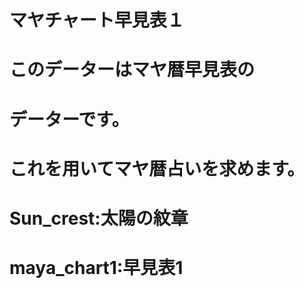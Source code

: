 # マヤチャート早見表１
# このデーターはマヤ暦早見表の
# データーです。
# これを用いてマヤ暦占いを求めます。
# Sun_crest:太陽の紋章
# maya_chart1:早見表1




